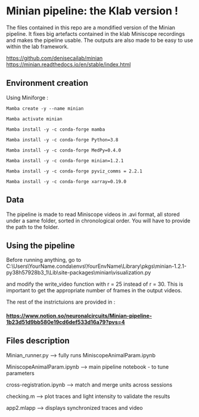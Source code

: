 # Minian pipeline: the Klab version !

The files contained in this repo are a mondified version of the Minian pipeline. It fixes big artefacts contained in the klab Miniscope recordings and makes the pipeline usable. The outputs are also made to be easy to use within the lab framework.

https://github.com/denisecailab/minian
https://minian.readthedocs.io/en/stable/index.html


## Environment creation ##
Using Miniforge : 

    Mamba create -y --name minian

    Mamba activate minian

    Mamba install -y -c conda-forge mamba

    Mamba install -y -c conda-forge Python=3.8

    Mamba install -y -c conda-forge MedPy=0.4.0

    Mamba install -y -c conda-forge minian=1.2.1

    Mamba install -y -c conda-forge pyviz_comms = 2.2.1
    
    Mamba install -y -c conda-forge xarray=0.19.0


## Data ## 

The pipeline is made to read Miniscope videos in .avi format, all stored under a same folder, sorted in chronological order. You will have to provide the path to the folder.

## Using the pipeline ## 

Before running anything, go to 
C:\Users\YourName\.conda\envs\YourEnvName\Library\pkgs\minian-1.2.1-py38h57928b3_1\Lib\site-packages\minian\visualization.py

and modify the write_video function with r = 25 instead of r = 30. This is important to get the appropriate number of frames in the output videos.


The rest of the instrictuions are provided in :
#### https://www.notion.so/neuronalcircuits/Minian-pipeline-1b23d51d9bb580e19cd6def533d16a79?pvs=4 ####

## Files description ##
Minian_runner.py --> fully runs MiniscopeAnimalParam.ipynb

MiniscopeAnimalParam.ipynb --> main pipeline notebook - to tune parameters

cross-registration.ipynb --> match and merge units across sessions 

checking.m --> plot traces and light intensity to validate the results

app2.mlapp --> displays synchronized traces and video

